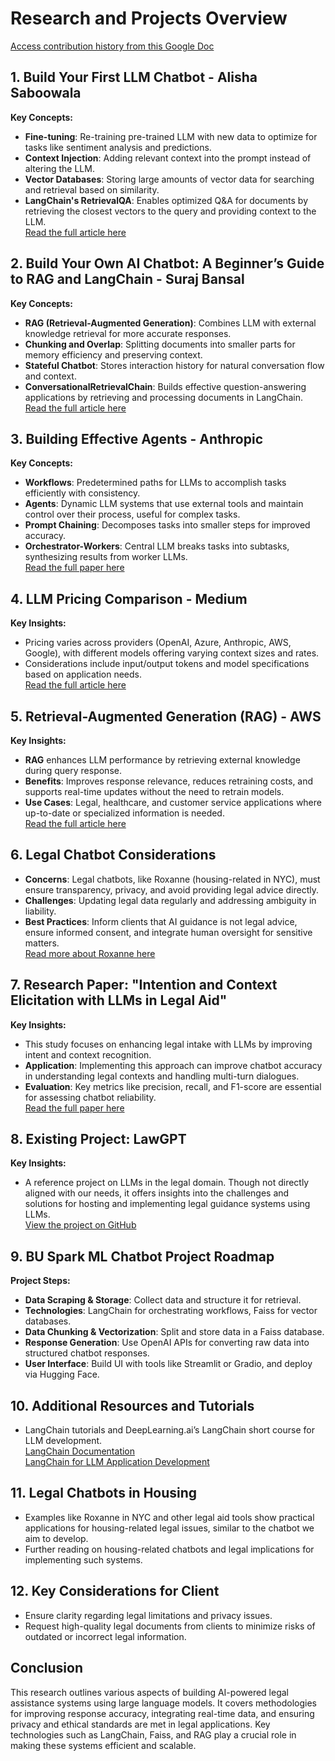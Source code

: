 # Research and Projects Overview
[Access contribution history from this Google Doc](https://docs.google.com/document/d/18kg9A_ETLTsL98QjafQc6otS9yGOVAQnd6OsH7GAjbQ/edit?usp=sharing)

## 1. **Build Your First LLM Chatbot - Alisha Saboowala**  
   **Key Concepts:**
   - **Fine-tuning**: Re-training pre-trained LLM with new data to optimize for tasks like sentiment analysis and predictions.  
   - **Context Injection**: Adding relevant context into the prompt instead of altering the LLM.  
   - **Vector Databases**: Storing large amounts of vector data for searching and retrieval based on similarity.  
   - **LangChain's RetrievalQA**: Enables optimized Q&A for documents by retrieving the closest vectors to the query and providing context to the LLM.  
   [Read the full article here](https://medium.com/@alisha3/build-your-first-llm-chatbot-77456438f57b)

## 2. **Build Your Own AI Chatbot: A Beginner’s Guide to RAG and LangChain - Suraj Bansal**  
   **Key Concepts:**
   - **RAG (Retrieval-Augmented Generation)**: Combines LLM with external knowledge retrieval for more accurate responses.  
   - **Chunking and Overlap**: Splitting documents into smaller parts for memory efficiency and preserving context.  
   - **Stateful Chatbot**: Stores interaction history for natural conversation flow and context.  
   - **ConversationalRetrievalChain**: Builds effective question-answering applications by retrieving and processing documents in LangChain.  
   [Read the full article here](https://medium.com/@suraj_bansal/build-your-own-ai-chatbot-a-beginners-guide-to-rag-and-langchain-0189a18ec401)

## 3. **Building Effective Agents - Anthropic**  
   **Key Concepts:**
   - **Workflows**: Predetermined paths for LLMs to accomplish tasks efficiently with consistency.  
   - **Agents**: Dynamic LLM systems that use external tools and maintain control over their process, useful for complex tasks.  
   - **Prompt Chaining**: Decomposes tasks into smaller steps for improved accuracy.  
   - **Orchestrator-Workers**: Central LLM breaks tasks into subtasks, synthesizing results from worker LLMs.  
   [Read the full paper here](https://www.anthropic.com/research/building-effective-agents)

## 4. **LLM Pricing Comparison - Medium**  
   **Key Insights:**
   - Pricing varies across providers (OpenAI, Azure, Anthropic, AWS, Google), with different models offering varying context sizes and rates.  
   - Considerations include input/output tokens and model specifications based on application needs.  
   [Read the full article here](https://medium.com/@Experto_AI/llm-apis-price-comparison-by-model-66d1c7bd259d)

## 5. **Retrieval-Augmented Generation (RAG) - AWS**  
   **Key Insights:**
   - **RAG** enhances LLM performance by retrieving external knowledge during query response.  
   - **Benefits**: Improves response relevance, reduces retraining costs, and supports real-time updates without the need to retrain models.  
   - **Use Cases**: Legal, healthcare, and customer service applications where up-to-date or specialized information is needed.  
   [Read the full article here](https://aws.amazon.com/what-is/retrieval-augmented-generation/)

## 6. **Legal Chatbot Considerations**  
   - **Concerns**: Legal chatbots, like Roxanne (housing-related in NYC), must ensure transparency, privacy, and avoid providing legal advice directly.  
   - **Challenges**: Updating legal data regularly and addressing ambiguity in liability.  
   - **Best Practices**: Inform clients that AI guidance is not legal advice, ensure informed consent, and integrate human oversight for sensitive matters.  
   [Read more about Roxanne here](https://www.thomsonreuters.com/en-us/posts/ai-in-courts/housing-repairs-chatbot/)

## 7. **Research Paper: "Intention and Context Elicitation with LLMs in Legal Aid"**  
   **Key Insights:**
   - This study focuses on enhancing legal intake with LLMs by improving intent and context recognition.  
   - **Application**: Implementing this approach can improve chatbot accuracy in understanding legal contexts and handling multi-turn dialogues.  
   - **Evaluation**: Key metrics like precision, recall, and F1-score are essential for assessing chatbot reliability.  
   [Read the full paper here](https://paperswithcode.com/paper/intention-and-context-elicitation-with-large)

## 8. **Existing Project: LawGPT**  
   **Key Insights:**
   - A reference project on LLMs in the legal domain. Though not directly aligned with our needs, it offers insights into the challenges and solutions for hosting and implementing legal guidance systems using LLMs.  
   [View the project on GitHub](https://github.com/harshitv804/LawGPT)

## 9. **BU Spark ML Chatbot Project Roadmap**  
   **Project Steps:**
   - **Data Scraping & Storage**: Collect data and structure it for retrieval.  
   - **Technologies**: LangChain for orchestrating workflows, Faiss for vector databases.  
   - **Data Chunking & Vectorization**: Split and store data in a Faiss database.  
   - **Response Generation**: Use OpenAI APIs for converting raw data into structured chatbot responses.  
   - **User Interface**: Build UI with tools like Streamlit or Gradio, and deploy via Hugging Face.

## 10. **Additional Resources and Tutorials**  
   - LangChain tutorials and DeepLearning.ai’s LangChain short course for LLM development.  
   [LangChain Documentation](https://python.langchain.com/docs/tutorials/rag/)  
   [LangChain for LLM Application Development](https://www.deeplearning.ai/short-courses/langchain-for-llm-application-development/)

## 11. **Legal Chatbots in Housing**  
   - Examples like Roxanne in NYC and other legal aid tools show practical applications for housing-related legal issues, similar to the chatbot we aim to develop.  
   - Further reading on housing-related chatbots and legal implications for implementing such systems.

## 12. **Key Considerations for Client**  
   - Ensure clarity regarding legal limitations and privacy issues.  
   - Request high-quality legal documents from clients to minimize risks of outdated or incorrect legal information.

## Conclusion  
This research outlines various aspects of building AI-powered legal assistance systems using large language models. It covers methodologies for improving response accuracy, integrating real-time data, and ensuring privacy and ethical standards are met in legal applications. Key technologies such as LangChain, Faiss, and RAG play a crucial role in making these systems efficient and scalable.
